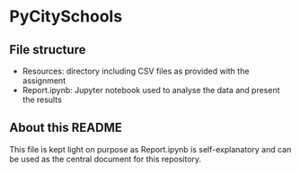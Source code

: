 # PyCitySchools
## File structure
- Resources: directory including CSV files as provided with the assignment
- Report.ipynb: Jupyter notebook used to analyse the data and present the results

## About this README
This file is kept light on purpose as Report.ipynb is self-explanatory and can be used as the central document for this repository.
